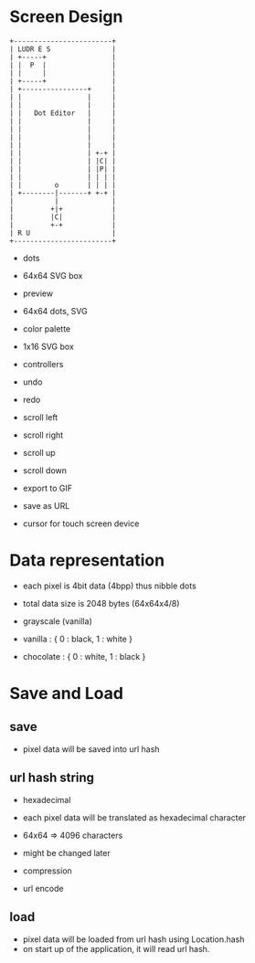 
# Screen Design

    +------------------------+
    | LUDR E S               |
    | +-----+                |
    | |  P  |                |
    | |     |                |
    | +-----+                |
    | +----------------+     |
    | |                |     |
    | |                |     |
    | |   Dot Editor   |     |
    | |                |     |
    | |                |     |
    | |                |     |
    | |                |     |
    | |                | +-+ |
    | |                | |C| |
    | |                | |P| |
    | |                | | | |
    | |        o       | | | |
    | +--------|-------+ +-+ |
    |          |             |
    |         +|+            |
    |         |C|            |
    |         +-+            |
    | R U                    |
    +------------------------+

- dots
 - 64x64 SVG box

- preview
 - 64x64 dots, SVG

- color palette
 - 1x16 SVG box

- controllers
 - undo
 - redo
 - scroll left
 - scroll right
 - scroll up
 - scroll down
 - export to GIF
 - save as URL

- cursor for touch screen device

# Data representation
- each pixel is 4bit data (4bpp) thus nibble dots
- total data size is 2048 bytes (64x64x4/8)

- grayscale (vanilla)
 - vanilla : { 0 : black, 1 : white }
 - chocolate : { 0 : white, 1 : black }

# Save and Load

## save
- pixel data will be saved into url hash

## url hash string

- hexadecimal
 - each pixel data will be translated as hexadecimal character
 - 64x64 => 4096 characters

- might be changed later
 - compression
 - url encode

## load
- pixel data will be loaded from url hash using Location.hash
- on start up of the application, it will read url hash.

